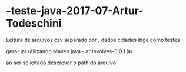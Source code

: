 # -teste-java-2017-07-Artur-Todeschini
Leitura de arquivos csv separado por , dados cidades ibge como testes

gerar jar utilizando Maven 
java -jar Involves-0.0.1.jar

ao ser solicitado descrever o path do arquivo
